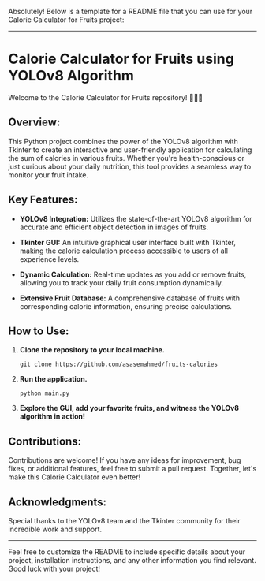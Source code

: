 Absolutely! Below is a template for a README file that you can use for your Calorie Calculator for Fruits project:

---

# Calorie Calculator for Fruits using YOLOv8 Algorithm

Welcome to the Calorie Calculator for Fruits repository! 🍏🍌🍓

## Overview:

This Python project combines the power of the YOLOv8 algorithm with Tkinter to create an interactive and user-friendly application for calculating the sum of calories in various fruits. Whether you're health-conscious or just curious about your daily nutrition, this tool provides a seamless way to monitor your fruit intake.

## Key Features:

- **YOLOv8 Integration:** Utilizes the state-of-the-art YOLOv8 algorithm for accurate and efficient object detection in images of fruits.

- **Tkinter GUI:** An intuitive graphical user interface built with Tkinter, making the calorie calculation process accessible to users of all experience levels.

- **Dynamic Calculation:** Real-time updates as you add or remove fruits, allowing you to track your daily fruit consumption dynamically.

- **Extensive Fruit Database:** A comprehensive database of fruits with corresponding calorie information, ensuring precise calculations.

## How to Use:

1. **Clone the repository to your local machine.**
   ```
   git clone https://github.com/asasemahmed/fruits-calories
   ```

2. **Run the application.**
   ```
   python main.py
   ```

4. **Explore the GUI, add your favorite fruits, and witness the YOLOv8 algorithm in action!**

## Contributions:

Contributions are welcome! If you have any ideas for improvement, bug fixes, or additional features, feel free to submit a pull request. Together, let's make this Calorie Calculator even better!

## Acknowledgments:

Special thanks to the YOLOv8 team and the Tkinter community for their incredible work and support.


---

Feel free to customize the README to include specific details about your project, installation instructions, and any other information you find relevant. Good luck with your project!
